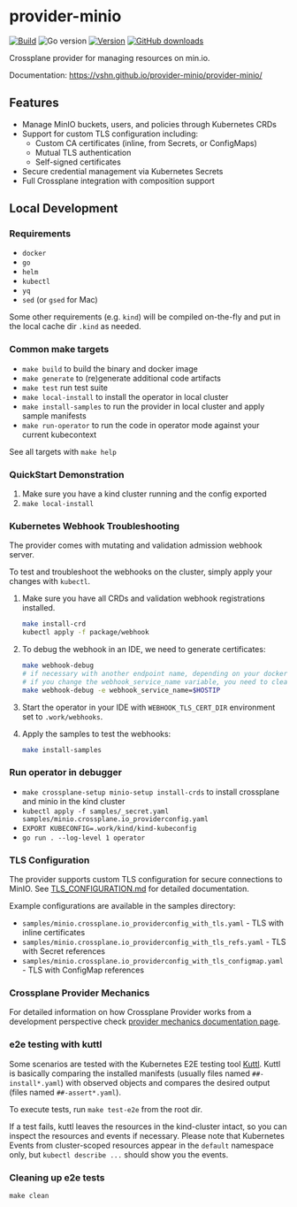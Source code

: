 # provider-minio

[![Build](https://img.shields.io/github/workflow/status/vshn/provider-minio/Test)][build]
![Go version](https://img.shields.io/github/go-mod/go-version/vshn/provider-minio)
[![Version](https://img.shields.io/github/v/release/vshn/provider-minio)][releases]
[![GitHub downloads](https://img.shields.io/github/downloads/vshn/provider-minio/total)][releases]

[build]: https://github.com/vshn/provider-minio/actions?query=workflow%3ATest
[releases]: https://github.com/vshn/provider-minio/releases

Crossplane provider for managing resources on min.io.

Documentation: https://vshn.github.io/provider-minio/provider-minio/

## Features

- Manage MinIO buckets, users, and policies through Kubernetes CRDs
- Support for custom TLS configuration including:
  - Custom CA certificates (inline, from Secrets, or ConfigMaps)
  - Mutual TLS authentication
  - Self-signed certificates
- Secure credential management via Kubernetes Secrets
- Full Crossplane integration with composition support

## Local Development

### Requirements

* `docker`
* `go`
* `helm`
* `kubectl`
* `yq`
* `sed` (or `gsed` for Mac)

Some other requirements (e.g. `kind`) will be compiled on-the-fly and put in the local cache dir `.kind` as needed.

### Common make targets

* `make build` to build the binary and docker image
* `make generate` to (re)generate additional code artifacts
* `make test` run test suite
* `make local-install` to install the operator in local cluster
* `make install-samples` to run the provider in local cluster and apply sample manifests
* `make run-operator` to run the code in operator mode against your current kubecontext

See all targets with `make help`

### QuickStart Demonstration

1. Make sure you have a kind cluster running and the config exported
2. `make local-install`

### Kubernetes Webhook Troubleshooting
The provider comes with mutating and validation admission webhook server.

To test and troubleshoot the webhooks on the cluster, simply apply your changes with `kubectl`.

1.  Make sure you have all CRDs and validation webhook registrations installed.
    ```bash
    make install-crd
    kubectl apply -f package/webhook
    ```
2.  To debug the webhook in an IDE, we need to generate certificates:
    ```bash
    make webhook-debug
    # if necessary with another endpoint name, depending on your docker setup
    # if you change the webhook_service_name variable, you need to clean out the old certificates
    make webhook-debug -e webhook_service_name=$HOSTIP
    ```
3.  Start the operator in your IDE with `WEBHOOK_TLS_CERT_DIR` environment set to `.work/webhooks`.

4.  Apply the samples to test the webhooks:
    ```bash
    make install-samples
    ```

### Run operator in debugger

* `make crossplane-setup minio-setup install-crds` to install crossplane and minio in the kind cluster
* `kubectl apply -f samples/_secret.yaml samples/minio.crossplane.io_providerconfig.yaml`
* `EXPORT KUBECONFIG=.work/kind/kind-kubeconfig`
* `go run . --log-level 1 operator`

### TLS Configuration

The provider supports custom TLS configuration for secure connections to MinIO. See [TLS_CONFIGURATION.md](docs/TLS_CONFIGURATION.md) for detailed documentation.

Example configurations are available in the samples directory:
- `samples/minio.crossplane.io_providerconfig_with_tls.yaml` - TLS with inline certificates
- `samples/minio.crossplane.io_providerconfig_with_tls_refs.yaml` - TLS with Secret references
- `samples/minio.crossplane.io_providerconfig_with_tls_configmap.yaml` - TLS with ConfigMap references

### Crossplane Provider Mechanics

For detailed information on how Crossplane Provider works from a development perspective check [provider mechanics documentation page](https://kb.vshn.ch/app-catalog/explanations/crossplane_provider_mechanics.html).

### e2e testing with kuttl

Some scenarios are tested with the Kubernetes E2E testing tool [Kuttl](https://kuttl.dev/docs).
Kuttl is basically comparing the installed manifests (usually files named `##-install*.yaml`) with observed objects and compares the desired output (files named `##-assert*.yaml`).

To execute tests, run `make test-e2e` from the root dir.

If a test fails, kuttl leaves the resources in the kind-cluster intact, so you can inspect the resources and events if necessary.
Please note that Kubernetes Events from cluster-scoped resources appear in the `default` namespace only, but `kubectl describe ...` should show you the events.

### Cleaning up e2e tests

`make clean`
